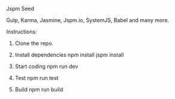 Jspm Seed

Gulp, Karma, Jasmine, Jspm.io, SystemJS, Babel and many more.

Instructions:

1. Clone the repo.

2. Install dependencies
npm install
jspm install

3. Start coding
npm run dev

4. Test
npm run test

5. Build
npm run build